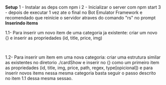 <strong>Setup</strong>
1 - Instalar as deps com npm i 
2 - Inicializar o server com npm start
3 - depois de executar 1 vez ate o final no Bot Emulator Framework e recomendado que reinicie o servidor atraves do comando "rs" no prompt
<br/>
<strong>Inserindo items</strong>
<p>
    1.1- Para inserir um novo item de uma categoria ja existente:
        criar um novo {} e inserir as propriedades (id, title, price, img)
</p>
<br/>
<p>
    1.2- Para inserir um item em uma nova categoria: 
        criar uma estrutura similar as existentes no diretorio ./cardShow e inserir no {} como um primeiro item as propriedades (id, title, img, price, path, regex, type[opicional]) e para inserir novos items nessa mesma categoria basta seguir o passo descrito no item 1.1 dessa mesma sessao.
</p>